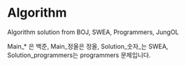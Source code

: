 # Algorithm
Algorithm solution from BOJ, SWEA, Programmers, JungOL

Main_* 은 백준,
Main_정올은 정올,
Solution_숫자_는 SWEA,
Solution_programmers는 programmers 문제입니다.

